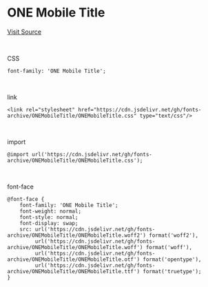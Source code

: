# ONE Mobile Title

[Visit Source](https://www.gg-onestore.com/Font)

&nbsp;

CSS

```
font-family: 'ONE Mobile Title';
```

&nbsp;

link

```
<link rel="stylesheet" href="https://cdn.jsdelivr.net/gh/fonts-archive/ONEMobileTitle/ONEMobileTitle.css" type="text/css"/>
```

&nbsp;

import

```
@import url('https://cdn.jsdelivr.net/gh/fonts-archive/ONEMobileTitle/ONEMobileTitle.css');
```

&nbsp;

font-face

```
@font-face {
    font-family: 'ONE Mobile Title';
    font-weight: normal;
    font-style: normal;
    font-display: swap;
    src: url('https://cdn.jsdelivr.net/gh/fonts-archive/ONEMobileTitle/ONEMobileTitle.woff2') format('woff2'),
         url('https://cdn.jsdelivr.net/gh/fonts-archive/ONEMobileTitle/ONEMobileTitle.woff') format('woff'),
         url('https://cdn.jsdelivr.net/gh/fonts-archive/ONEMobileTitle/ONEMobileTitle.otf') format('opentype'),
         url('https://cdn.jsdelivr.net/gh/fonts-archive/ONEMobileTitle/ONEMobileTitle.ttf') format('truetype');
}
```
